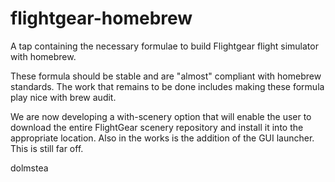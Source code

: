 flightgear-homebrew
===================

A tap containing the necessary formulae to build Flightgear flight simulator with homebrew.

These formula should be stable and are "almost" compliant with homebrew standards. The work that
remains to be done includes making these formula play nice with brew audit.

We are now developing a with-scenery option that will enable the user to download the entire
FlightGear scenery repository and install it into the appropriate location.
Also in the works is the addition of the GUI launcher. This is still far off.

dolmstea
